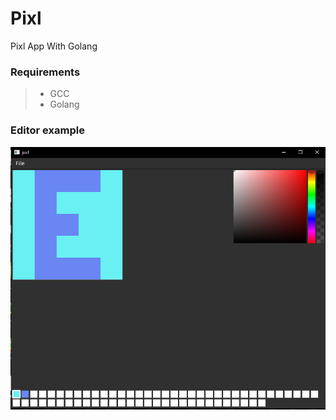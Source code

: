 # Pixl
 Pixl App With Golang 
 
 
 ### Requirements
 
>* GCC
>* Golang
 

 ### Editor example
 ![plot](exmple.png)